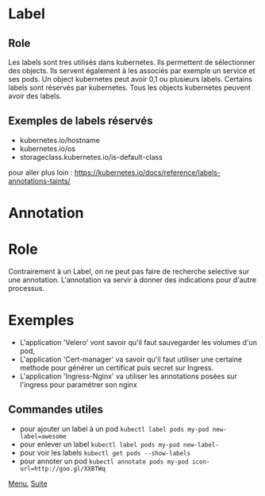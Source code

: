 # Label
## Role
Les labels sont tres utilisés dans kubernetes. Ils permettent de sélectionner des objects. Ils servent également à les associés par exemple un service et ses pods.
Un object kubernetes peut avoir 0,1 ou plusieurs labels. Certains labels sont réservés par kubernetes.
Tous les objects kubernetes peuvent avoir des labels.
## Exemples de labels réservés
- kubernetes.io/hostname
- kubernetes.io/os
- storageclass.kubernetes.io/is-default-class

pour aller plus loin : https://kubernetes.io/docs/reference/labels-annotations-taints/

# Annotation
# Role
Contrairement à un Label, on ne peut pas faire de recherche selective sur une annotation. L'annotation va servir
à donner des indications pour d'autre processus. 
# Exemples
- L'application 'Velero' vont savoir qu'il faut sauvegarder les volumes d'un pod, 
- L'application 'Cert-manager' va savoir qu'il faut utiliser une certaine methode pour générer un certificat puis secret sur Ingress.
- L'application 'Ingress-Nginx' va utiliser les annotations posées sur l'ingress pour paramétrer son nginx 

## Commandes utiles
- pour ajouter un label à un pod 
```kubectl label pods my-pod new-label=awesome```
- pour enlever un label
```kubectl label pods my-pod new-label-```
- pour voir les labels
```kubectl get pods --show-labels```
- pour annoter un pod
```kubectl annotate pods my-pod icon-url=http://goo.gl/XXBTWq```


[Menu](https://obeyler.github.io/Formation-K8S/), [Suite](https://obeyler.github.io/Formation-K8S/Chapitres/ConfigMap.html)
